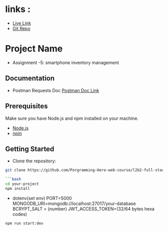 

# links : 
- [Live Link](https://smartphonemanagement.netlify.app/)
- [Git Repo](https://github.com/Porgramming-Hero-web-course/l2b2-full-stack-a5-server-side-developerMasum)

# Project Name
- Assignment -5: smartphone inventory management
 
 ## Documentation
- Postman Requests Doc
[Postman Doc Link](https://documenter.getpostman.com/view/31710966/2s9YyqjNNs)


## Prerequisites

Make sure you have Node.js and npm installed on your machine.

- [Node.js](https://nodejs.org/)
- [npm](https://www.npmjs.com/)

## Getting Started

- Clone the repository:

```bash
git clone https://github.com/Porgramming-Hero-web-course/l2b2-full-stack-a5-server-side-developerMasum

```bash
cd your-project
npm install
```
- dotenv(set env)
PORT=5000
MONGODB_URI=mongodb://localhost:27017/your-database
BCRYPT_SALT = (number)
JWT_ACCESS_TOKEN=(32/64 bytes hexa codes)


```bash
npm run start:dev
```

